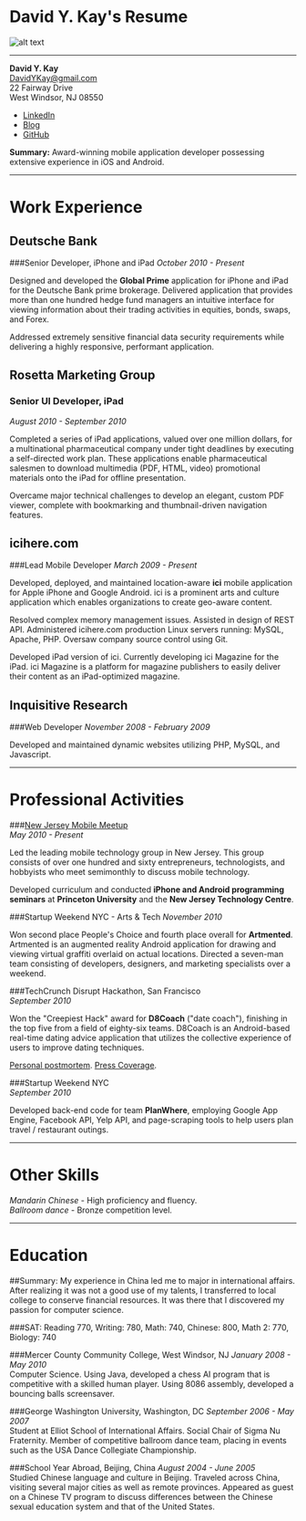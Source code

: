 # David Y. Kay's Resume

![alt text]( http://0.gravatar.com/avatar/30d6fbf81284ac9005e8e9ccc7ecfb1e?size=420 "David Y. Kay")

* * * * * * * * * * * * * * * * * *

__David Y. Kay__  
DavidYKay@gmail.com  
22 Fairway Drive  
West Windsor, NJ 08550  

* [LinkedIn](http://linkedin.com/in/DavidYKay)  
* [Blog](http://blog.davidykay.com)  
* [GitHub](http://github.com/DavidYKay)  

__Summary:__  Award-winning mobile application developer possessing extensive experience in iOS and Android. 

* * * * * * * * * * * * * * * * * *
# Work Experience

## Deutsche Bank 
###Senior Developer, iPhone and iPad
_October 2010 - Present_  

Designed and developed the __Global Prime__ application for iPhone and iPad for the Deutsche Bank prime brokerage. Delivered application that provides more than one hundred hedge fund managers an intuitive interface for viewing information about their trading activities in equities, bonds, swaps, and Forex. 

Addressed extremely sensitive financial data security requirements while delivering a highly responsive, performant application.

## Rosetta Marketing Group 
### Senior UI Developer, iPad
_August 2010 - September 2010_  
  
Completed a series of iPad applications, valued over one million dollars, for a multinational pharmaceutical company under tight deadlines by executing a self-directed work plan. These applications enable pharmaceutical salesmen to download multimedia (PDF, HTML, video) promotional materials onto the iPad for offline presentation.  

Overcame major technical challenges to develop an elegant, custom PDF viewer, complete with bookmarking and thumbnail-driven navigation features. 

## icihere.com 
###Lead Mobile Developer
_March 2009 - Present_  

Developed, deployed, and maintained location-aware __ici__ mobile application for Apple iPhone and Google Android. ici is a prominent arts and culture application which enables organizations to create geo-aware content.

Resolved complex memory management issues. Assisted in design of REST API. Administered icihere.com production Linux servers running: MySQL, Apache, PHP. Oversaw company source control using Git.  
  
Developed iPad version of ici. Currently developing ici Magazine for the iPad. ici Magazine is a platform for magazine publishers to easily deliver their content as an iPad-optimized magazine.
  
## Inquisitive Research 
###Web Developer
_November 2008 - February 2009_  
  
Developed and maintained dynamic websites utilizing PHP, MySQL, and Javascript.

* * * * * * * * * * * * * * * * * *
# Professional Activities  

###[New Jersey Mobile Meetup](http://meetup.com/njmobile/)  
_May 2010 - Present_  

Led the leading mobile technology group in New Jersey. This group consists of over one hundred and sixty entrepreneurs, technologists, and hobbyists who meet semimonthly to discuss mobile technology.  
  
Developed curriculum and conducted __iPhone and Android programming seminars__ at __Princeton University__ and the __New Jersey Technology Centre__.

###Startup Weekend NYC - Arts & Tech
_November 2010_  

Won second place People's Choice and fourth place overall for __Artmented__. Artmented is an augmented reality Android application for drawing and viewing virtual graffiti overlaid on actual locations. Directed a seven-man team consisting of developers, designers, and marketing specialists over a weekend.

###TechCrunch Disrupt Hackathon, San Francisco  
_September 2010_  

Won the "Creepiest Hack" award for __D8Coach__ ("date coach"), finishing in the top five from a field of eighty-six teams. D8Coach is an Android-based real-time dating advice application that utilizes the collective experience of users to improve dating techniques. 

[Personal postmortem](http://blog.davidykay.com/d8coach-hackaton-wrap-up).  [Press Coverage](http://techcrunch.com/2010/09/26/techcrunch-disrupt-hackathon-winner/).  

###Startup Weekend NYC  
_September 2010_  

Developed back-end code for team __PlanWhere__, employing Google App Engine, Facebook API, Yelp API, and page-scraping tools to help users plan travel / restaurant outings.

* * * * * * * * * * * * * * * * * *
# Other Skills

_Mandarin Chinese_ - High proficiency and fluency.  
_Ballroom dance_ - Bronze competition level.  

* * * * * * * * * * * * * * * * * *
# Education

##Summary:
My experience in China led me to major in international affairs. After realizing it was not a good use of my talents, I transferred to local college to conserve financial resources. It was there that I discovered my passion for computer science.

###SAT:
Reading 770, Writing: 780, Math: 740, Chinese: 800, Math 2: 770, Biology: 740

###Mercer County Community College, West Windsor, NJ
_January 2008 - May 2010_  
Computer Science. Using Java, developed a chess AI program that is competitive with a skilled human player. Using 8086 assembly, developed a bouncing balls screensaver.

###George Washington University, Washington, DC
_September 2006 - May 2007_  
Student at Elliot School of International Affairs. Social Chair of Sigma Nu Fraternity. Member of competitive ballroom dance team, placing in events such as the USA Dance Collegiate Championship.

###School Year Abroad, Beijing, China
_August 2004 - June 2005_  
Studied Chinese language and culture in Beijing. Traveled across China, visiting several major cities as well as remote provinces. Appeared as guest on a Chinese TV program to discuss differences between the Chinese sexual education system and that of the United States.
